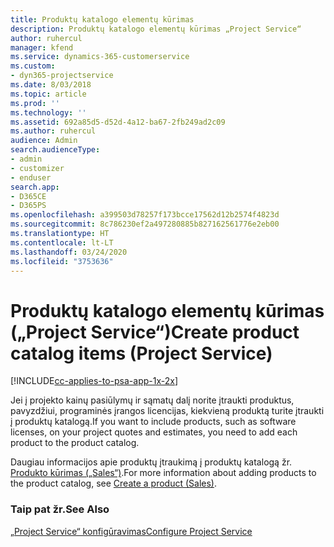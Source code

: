 ```yaml
---
title: Produktų katalogo elementų kūrimas
description: Produktų katalogo elementų kūrimas „Project Service“
author: ruhercul
manager: kfend
ms.service: dynamics-365-customerservice
ms.custom:
- dyn365-projectservice
ms.date: 8/03/2018
ms.topic: article
ms.prod: ''
ms.technology: ''
ms.assetid: 692a85d5-d52d-4a12-ba67-2fb249ad2c09
ms.author: ruhercul
audience: Admin
search.audienceType:
- admin
- customizer
- enduser
search.app:
- D365CE
- D365PS
ms.openlocfilehash: a399503d78257f173bcce17562d12b2574f4823d
ms.sourcegitcommit: 8c786230ef2a497280885b827162561776e2eb00
ms.translationtype: HT
ms.contentlocale: lt-LT
ms.lasthandoff: 03/24/2020
ms.locfileid: "3753636"
---
```

# <a name="create-product-catalog-items-project-service"></a><span data-ttu-id="a9125-103">Produktų katalogo elementų kūrimas („Project Service“)</span><span class="sxs-lookup"><span data-stu-id="a9125-103">Create product catalog items (Project Service)</span></span>

[!INCLUDE[cc-applies-to-psa-app-1x-2x](../includes/cc-applies-to-psa-app-1x-2x.md)]

<span data-ttu-id="a9125-104">Jei į projekto kainų pasiūlymų ir sąmatų dalį norite įtraukti produktus, pavyzdžiui, programinės įrangos licencijas, kiekvieną produktą turite įtraukti į produktų katalogą.</span><span class="sxs-lookup"><span data-stu-id="a9125-104">If you want to include products, such as software licenses, on your project quotes and estimates, you need to add each product to the product catalog.</span></span>  
  
 <span data-ttu-id="a9125-105">Daugiau informacijos apie produktų įtraukimą į produktų katalogą žr. [Produkto kūrimas („Sales“)](../sales-enterprise/create-product-sales.md).</span><span class="sxs-lookup"><span data-stu-id="a9125-105">For more information about adding products to the product catalog, see [Create a product (Sales)](../sales-enterprise/create-product-sales.md).</span></span>  
  
### <a name="see-also"></a><span data-ttu-id="a9125-106">Taip pat žr.</span><span class="sxs-lookup"><span data-stu-id="a9125-106">See Also</span></span>  
 [<span data-ttu-id="a9125-107">„Project Service“ konfigūravimas</span><span class="sxs-lookup"><span data-stu-id="a9125-107">Configure Project Service</span></span>](../project-service/configure.md)
